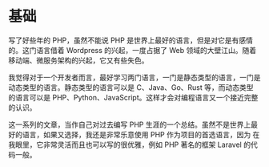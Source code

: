 # 基础 

写了好些年的 PHP，虽然不能说 PHP 是世界上最好的语言，但是对它是有感情的。这门语言借着 Wordpress 的兴起，一度占据了 Web 领域的大壁江山。随着
移动端、微服务架构的兴起，它又有些失色。

我觉得对于一个开发者而言，最好学习两门语言，一门是静态类型的语言，一门是动态类型的语言。静态类型的语言可以是 C、Java、Go、Rust 等，而动态类型
的语言可以是 PHP、Python、JavaScript。这样才会对编程语言又一个接近完整的认识。

这一系列的文章，当作自己对过去编写 PHP 生涯的一个总结。虽然不是世界上最好的语言，如果又选择，我还是非常乐意使用 PHP 作为项目的首选语言，因为
在我眼里，它非常灵活而且也可以写的很优雅，例如 PHP 著名的框架 Laravel 的代码一般。